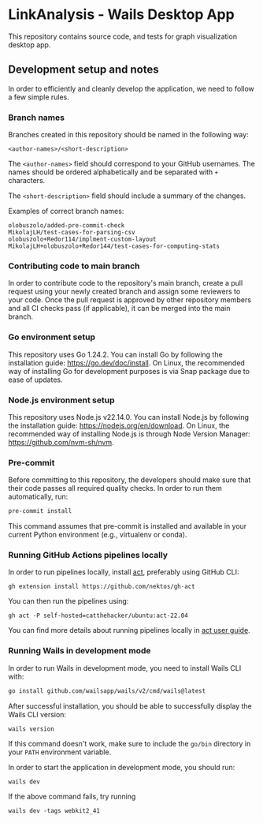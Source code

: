 # LinkAnalysis - Wails Desktop App
This repository contains source code, and tests for graph visualization desktop app.

## Development setup and notes
In order to efficiently and cleanly develop the application, we need to follow a few simple rules.

### Branch names
Branches created in this repository should be named in the following way:

`<author-names>/<short-description>`

The `<author-names>` field should correspond to your GitHub usernames. The names should be ordered alphabetically and be separated with `+` characters.

The `<short-description>` field should include a summary of the changes.

Examples of correct branch names:
```
olobuszolo/added-pre-commit-check
MikolajLH/test-cases-for-parsing-csv
olobuszolo+Redor114/implment-custom-layout
MikolajLH+olobuszolo+Redor144/test-cases-for-computing-stats
```

### Contributing code to main branch
In order to contribute code to the repository's main branch, create a pull request using your newly created branch and assign some reviewers to your code. Once the pull request is approved by other repository members and all CI checks pass (if applicable), it can be merged into the main branch.

### Go environment setup
This repository uses Go 1.24.2. You can install Go by following the installation guide: https://go.dev/doc/install. On Linux, the recommended way of installing Go for development purposes is via Snap package due to ease of updates.

### Node.js environment setup
This repository uses Node.js v22.14.0. You can install Node.js by following the installation guide: https://nodejs.org/en/download. On Linux, the recommended way of installing Node.js is through Node Version Manager: https://github.com/nvm-sh/nvm.

### Pre-commit
Before committing to this repository, the developers should make sure that their code passes all required quality checks. In order to run them automatically, run:
```sh
pre-commit install
```

This command assumes that pre-commit is installed and available in your current Python environment (e.g., virtualenv or conda).

### Running GitHub Actions pipelines locally
In order to run pipelines locally, install [act](https://github.com/nektos/act), preferably using GitHub CLI:
```
gh extension install https://github.com/nektos/gh-act
```

You can then run the pipelines using:
```
gh act -P self-hosted=catthehacker/ubuntu:act-22.04
```

You can find more details about running pipelines locally in [act user guide](https://nektosact.com/).

### Running Wails in development mode
In order to run Wails in development mode, you need to install Wails CLI with:
``` bash
go install github.com/wailsapp/wails/v2/cmd/wails@latest
```

After successful installation, you should be able to successfully display the Wails CLI version:
```
wails version
```

If this command doesn't work, make sure to include the `go/bin` directory in your `PATH` environment variable.

In order to start the application in development mode, you should run:
```
wails dev
```

If the above command fails, try running
```
wails dev -tags webkit2_41
```
